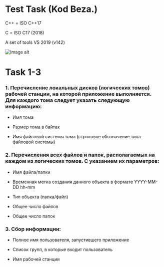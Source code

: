 # Test Task (Kod Beza.)

C++ = ISO C++17

C = ISO C17 (2018)

A set of tools VS 2019 (v142)

![Image alt](https://github.com/Zigatase/TestTaskKodeBeza/blob/master/image.png)

# Task 1-3

### 1. Перечисление локальных дисков (логических томов) рабочей станции, на которой приложение выполняется. Для каждого тома следует указать следующую информацию:

   * Имя тома

   * Размер тома в байтах

   * Имя файловой системы тома (строковое обозначение типа файловой системы)

  

### 2. Перечисления всех файлов и папок, располагаемых на каждом из логических томов. С указанием их параметров:

   * Имя файла/папки

   * Временная метка создания данного объекта в формате YYYY-MM-DD hh-mm

   * Тип объекта (папка/файл)

   * Общее число файлов

   * Общее число папок

  

### 3. Сбор информации:

   * Полное имя пользователя, запустившего приложение

   * Список групп, в которые входит пользователь

   * Имя рабочей станции
